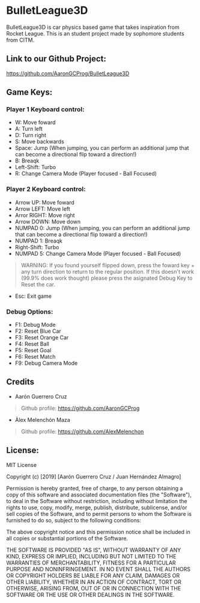 ﻿# BulletLeague3D
BulletLeague3D is car physics based game that takes inspiration from Rocket League.
This is an student project made by sophomore students from CITM.

## Link to our Github Project:
https://github.com/AaronGCProg/BulletLeague3D


## Game Keys:

### Player 1 Keyboard control:

- W: Move foward
- A: Turn left
- D: Turn right
- S: Move backwards
- Space: Jump (When jumping, you can perform an additional jump that can become a directional flip toward a direction!)
- B: Breaqk
- Left-Shift: Turbo
- R: Change Camera Mode (Player focused - Ball Focused)

### Player 2 Keyboard control:

- Arrow UP: Move foward
- Arrow LEFT: Move left
- Arror RIGHT: Move right
- Arrow DOWN: Move down
- NUMPAD 0: Jump (When jumping, you can perform an additional jump that can become a directional flip toward a direction!)
- NUMPAD 1: Breaqk
- Right-Shift: Turbo
- NUMPAD 5: Change Camera Mode (Player focused - Ball Focused)

> WARNING: If you found yourself flipped down, press the foward key + any turn direction to return to the regular position.
> If this doesn't work (99.9% does work thought) please press the asignated Debug Key to Reset the car.

- Esc: Exit game

### Debug Options:

- F1:  Debug Mode
- F2:  Reset Blue Car 
- F3:  Reset Orange Car 
- F4:  Reset Ball
- F5:  Reset Goal 
- F6:  Reset Match
- F9: Debug Camera Mode

## Credits
- Aarón Guerrero Cruz
> Github profile: https://github.com/AaronGCProg

- Àlex Melenchón Maza
> Github profile: https://github.com/AlexMelenchon


## License:
MIT License

Copyright (c) [2019] [Aarón Guerrero Cruz / Juan Hernández Almagro]

Permission is hereby granted, free of charge, to any person obtaining a copy
of this software and associated documentation files (the "Software"), to deal
in the Software without restriction, including without limitation the rights
to use, copy, modify, merge, publish, distribute, sublicense, and/or sell
copies of the Software, and to permit persons to whom the Software is
furnished to do so, subject to the following conditions:

The above copyright notice and this permission notice shall be included in all
copies or substantial portions of the Software.

THE SOFTWARE IS PROVIDED "AS IS", WITHOUT WARRANTY OF ANY KIND, EXPRESS OR
IMPLIED, INCLUDING BUT NOT LIMITED TO THE WARRANTIES OF MERCHANTABILITY,
FITNESS FOR A PARTICULAR PURPOSE AND NONINFRINGEMENT. IN NO EVENT SHALL THE
AUTHORS OR COPYRIGHT HOLDERS BE LIABLE FOR ANY CLAIM, DAMAGES OR OTHER
LIABILITY, WHETHER IN AN ACTION OF CONTRACT, TORT OR OTHERWISE, ARISING FROM,
OUT OF OR IN CONNECTION WITH THE SOFTWARE OR THE USE OR OTHER DEALINGS IN THE
SOFTWARE.
